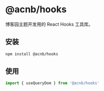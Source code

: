 # @acnb/hooks

博客园主题开发用的 React Hooks 工具库。

## 安装

```bash
npm install @acnb/hooks
```

## 使用

```javascript
import { useQueryDom } from '@acnb/hooks'
```